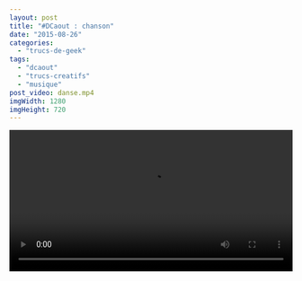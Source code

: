 ```yaml
---
layout: post
title: "#DCaout : chanson"
date: "2015-08-26"
categories: 
  - "trucs-de-geek"
tags: 
  - "dcaout"
  - "trucs-creatifs"
  - "musique"
post_video: danse.mp4
imgWidth: 1280
imgHeight: 720
---
```


<div class="center">
<video controls width="100%">
	<source src="/images/2015/08/danse.mp4" type="video/mp4">
</video>
</div>
